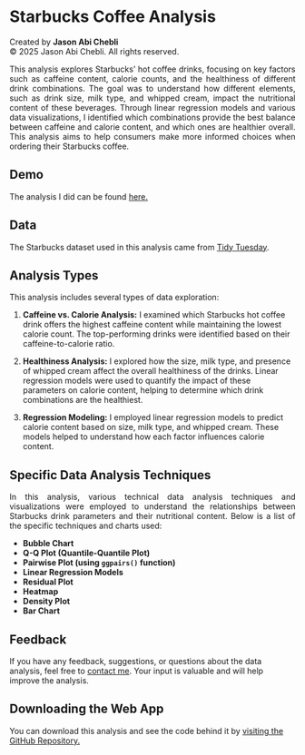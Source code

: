 # Starbucks Coffee Analysis

Created by **Jason Abi Chebli**  
© 2025 Jason Abi Chebli. All rights reserved.

<div style="text-align: justify;"> This analysis explores Starbucks’ hot coffee drinks, focusing on key factors such as caffeine content, calorie counts, and the healthiness of different drink combinations. The goal was to understand how different elements, such as drink size, milk type, and whipped cream, impact the nutritional content of these beverages. Through linear regression models and various data visualizations, I identified which combinations provide the best balance between caffeine and calorie content, and which ones are healthier overall. This analysis aims to help consumers make more informed choices when ordering their Starbucks coffee. </div>

## Demo
The analysis I did can be found [here.](https://jabichebli.github.io/starbucksAnalysis/Jason_Abi-Chebli_31444059_A2.html)

## Data 
The Starbucks dataset used in this analysis came from [Tidy Tuesday](https://github.com/rfordatascience/tidytuesday/blob/main/data/2021/2021-12-21/readme.md).

## Analysis Types
This analysis includes several types of data exploration:

1. **Caffeine vs. Calorie Analysis:** I examined which Starbucks hot coffee drink offers the highest caffeine content while maintaining the lowest calorie count. The top-performing drinks were identified based on their caffeine-to-calorie ratio.

2. **Healthiness Analysis:** I explored how the size, milk type, and presence of whipped cream affect the overall healthiness of the drinks. Linear regression models were used to quantify the impact of these parameters on calorie content, helping to determine which drink combinations are the healthiest.

3. **Regression Modeling:** I employed linear regression models to predict calorie content based on size, milk type, and whipped cream. These models helped to understand how each factor influences calorie content.


## Specific Data Analysis Techniques
<div style="text-align: justify;"> 
In this analysis, various technical data analysis techniques and visualizations were employed to understand the relationships between Starbucks drink parameters and their nutritional content. Below is a list of the specific techniques and charts used:</div>

- **Bubble Chart**
- **Q-Q Plot (Quantile-Quantile Plot)**
- **Pairwise Plot (using `ggpairs()` function)**
- **Linear Regression Models**
- **Residual Plot**
- **Heatmap**
- **Density Plot**
- **Bar Chart**


## Feedback

If you have any feedback, suggestions, or questions about the data analysis, feel free to [contact me](https://jabichebli.github.io/jabichebli/contact.html). Your input is valuable and will help improve the analysis.

## Downloading the Web App

You can download this analysis and see the code behind it by [visiting the GitHub Repository.](https://github.com/jabichebli/starbucksAnalysis)
